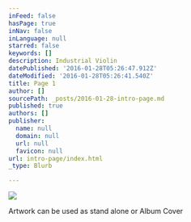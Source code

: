 ```yaml
---
inFeed: false
hasPage: true
inNav: false
inLanguage: null
starred: false
keywords: []
description: Industrial Violin
datePublished: '2016-01-28T05:26:47.912Z'
dateModified: '2016-01-28T05:26:41.540Z'
title: Page 1
author: []
sourcePath: _posts/2016-01-28-intro-page.md
published: true
authors: []
publisher:
  name: null
  domain: null
  url: null
  favicon: null
url: intro-page/index.html
_type: Blurb

---
```

![](https://s3-us-west-2.amazonaws.com/the-grid-img/p/75238a95fcbb4518f7b38165c3ddaa36bb3eedff.png)

Artwork can be used as stand alone or Album Cover